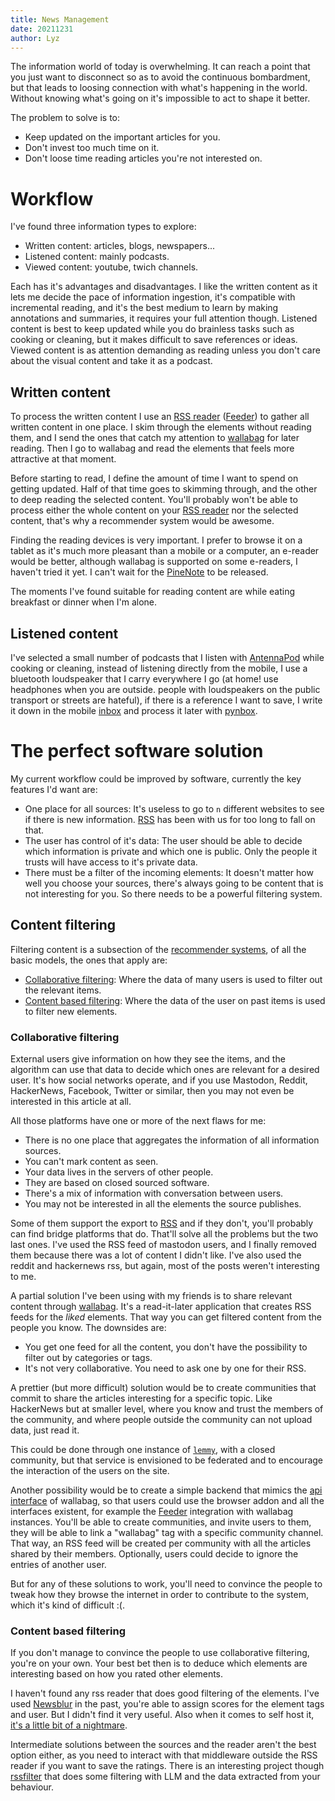 ```yaml
---
title: News Management
date: 20211231
author: Lyz
---
```


The information world of today is overwhelming. It can reach a point that you
just want to disconnect so as to avoid the continuous bombardment, but that
leads to loosing connection with what's happening in the world. Without knowing
what's going on it's impossible to act to shape it better.

The problem to solve is to:

* Keep updated on the important articles for you.
* Don't invest too much time on it.
* Don't loose time reading articles you're not interested on.

# Workflow

I've found three information types to explore:

* Written content: articles, blogs, newspapers...
* Listened content: mainly podcasts.
* Viewed content: youtube, twich channels.

Each has it's advantages and disadvantages. I like the written content as it
lets me decide the pace of information ingestion, it's compatible with
incremental reading, and it's the best medium to learn by making annotations and
summaries, it requires your full attention though. Listened content is best to
keep updated while you do brainless tasks such as cooking or cleaning, but it
makes difficult to save references or ideas. Viewed content is as attention
demanding as reading unless you don't care about the visual content and take it
as a podcast.

## Written content

To process the written content I use an [RSS reader](rss.md)
([Feeder](https://f-droid.org/en/packages/com.nononsenseapps.feeder/)) to gather
all written content in one place. I skim through the elements without reading
them, and I send the ones that catch my attention to
[wallabag](https://www.wallabag.it/en) for later reading. Then I go to wallabag
and read the elements that feels more attractive at that moment.

Before starting to read, I define the amount of time I want to spend on getting
updated. Half of that time goes to skimming through, and the other to deep
reading the selected content. You'll probably won't be able to process either
the whole content on your [RSS reader](rss.md) nor the selected content, that's why
a recommender system would be awesome.

Finding the reading devices is very important. I prefer to browse it on a tablet
as it's much more pleasant than a mobile or a computer, an e-reader would be
better, although wallabag is supported on some e-readers, I haven't tried it
yet. I can't wait for the [PineNote](https://www.pine64.org/pinenote/) to be
released.

The moments I've found suitable for reading content are while eating breakfast
or dinner when I'm alone.

## Listened content

I've selected a small number of podcasts that I listen with
[AntennaPod](https://f-droid.org/en/packages/de.danoeh.antennapod/) while
cooking or cleaning, instead of listening directly from the mobile, I use
a bluetooth loudspeaker that I carry everywhere I go (at home! use headphones
when you are outside. people with loudspeakers on the public transport or
streets are hateful), if there is a reference I want to save, I write it down in
the mobile [inbox](roadmap_tools.md#inbox) and process it later with
[pynbox](projects.md#pynbox).

# The perfect software solution

My current workflow could be improved by software, currently the key features
I'd want are:

* One place for all sources: It's useless to go to `n` different websites to see
    if there is new information. [RSS](rss.md) has been with us for too long to fall on
    that.
* The user has control of it's data: The user should be able to decide which
    information is private and which one is public. Only the people it trusts
    will have access to it's private data.
* There must be a filter of the incoming elements: It doesn't matter how well
    you choose your sources, there's always going to be content that is not
    interesting for you. So there needs to be a powerful filtering system.

## Content filtering

Filtering content is a subsection of the [recommender
systems](recommender_systems.md#basic-models-of-recommender-systems), of all the
basic models, the ones that apply are:

* [Collaborative
    filtering](recommender_systems.md#collaborative-Filtering-models): Where the
    data of many users is used to filter out the relevant items.
* [Content based
    filtering](recommender_systems.md#content-based-recommender-systems): Where
    the data of the user on past items is used to filter new elements.

### Collaborative filtering

External users give information on how they see the items, and the algorithm can
use that data to decide which ones are relevant for a desired user. It's how
social networks operate, and if you use Mastodon, Reddit, HackerNews, Facebook,
Twitter or similar, then you may not even be interested in this article at all.

All those platforms have one or more of the next flaws for me:

* There is no one place that aggregates the information of all information
    sources.
* You can't mark content as seen.
* Your data lives in the servers of other people.
* They are based on closed sourced software.
* There's a mix of information with conversation between users.
* You may not be interested in all the elements the source publishes.

Some of them support the export to [RSS](rss.md) and if they don't, you'll probably can
find bridge platforms that do. That'll solve all the problems but the two last
ones. I've used the RSS feed of mastodon users, and I finally removed them
because there was a lot of content I didn't like. I've also used the reddit and
hackernews rss, but again, most of the posts weren't interesting to me.

A partial solution I've been using with my friends is to share relevant content
through [wallabag](https://www.wallabag.it/en). It's a read-it-later application
that creates RSS feeds for the *liked* elements. That way you can get filtered
content from the people you know. The downsides are:

* You get one feed for all the content, you don't have the possibility to filter
    out by categories or tags.
* It's not very collaborative. You need to ask one by one for their RSS.

A prettier (but more difficult) solution would be to create communities that
commit to share the articles interesting for a specific topic. Like HackerNews
but at smaller level, where you know and trust the members of the community, and
where people outside the community can not upload data, just read it.

This could be done through one instance of [`lemmy`](https://join-lemmy.org/),
with a closed community, but that service is envisioned to be federated and to
encourage the interaction of the users on the site.

Another possibility would be to create a simple backend that mimics the [api
interface](https://app.wallabag.it/api/doc) of wallabag, so that users could use
the browser addon and all the interfaces existent, for example the
[Feeder](https://f-droid.org/en/packages/com.nononsenseapps.feeder/) integration
with wallabag instances. You'll be able to create communities, and invite users
to them, they will be able to link a "wallabag" tag with a specific community
channel. That way, an RSS feed will be created per community with all the
articles shared by their members. Optionally, users could decide to ignore the
entries of another user.

But for any of these solutions to work, you'll need to convince the people to
tweak how they browse the internet in order to contribute to the system, which
it's kind of difficult :(.

### Content based filtering

If you don't manage to convince the people to use collaborative filtering,
you're on your own. Your best bet then is to deduce which elements are
interesting based on how you rated other elements.

I haven't found any rss reader that does good filtering of the elements. I've
used [Newsblur](https://www.newsblur.com/) in the past, you're able to assign
scores for the element tags and user. But I didn't find it very useful. Also
when it comes to self host it, [it's a little bit of
a nightmare](https://github.com/samuelclay/NewsBlur/blob/master/docker-compose.yml).

Intermediate solutions between the sources and the reader aren't the best option
either, as you need to interact with that middleware outside the RSS reader if you want to save the ratings. There is an interesting project though [rssfilter](https://github.com/m0wer/rssfilter) that does some filtering with LLM and the data extracted from your behaviour.

